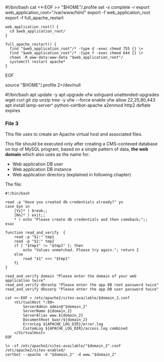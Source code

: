 #!/bin/bash
cat <<-EOF >> "$HOME"/.profile
	set -x
	complete -r
	export web_application_root="/var/www/html"
	export -f web_application_root
	export -f full_apache_restart

	web_application_root() {
	  cd $web_application_root/
	}

	full_apache_restart() {
	  find "$web_application_root"/* -type d -exec chmod 755 {} \+
	  find "$web_application_root"/* -type f -exec chmod 644 {} \+
	  chown -R www-data:www-data "$web_application_root"/
	  systemctl restart apache*
	}
EOF
    
source "$HOME"/.profile 2>/dev/null

#!/bin/bash
apt update -y
apt upgrade ufw sshguard unattended-upgrades wget curl git zip unzip tree -y
ufw --force enable
ufw allow 22,25,80,443
apt install lamp-server^ python-certbot-apache
a2enmod http2 deflate expires

### File 3

This file uses to create an Apache virtual host and associated files.

This file should be executed only after creating a CMS-contexed database on top of MySQL program, based on a single pattern of data, **the web domain** which also uses as the name for:

* Web application DB user
* Web application DB instance
* Web application directory (explained in following chapter)

The file:

    #!/bin/bash
    
    read -p "Have you created db credentials already?" yn
    case $yn in
    	[Yy]* ) break;;
    	[Nn]* ) exit;;
    	* ) echo "Please create db credentials and then comeback;";;
    esac
    
    function read_and_verify  {
        read -p "$1:" tmp1
        read -p "$2:" tmp2
        if [ "$tmp1" != "$tmp2" ]; then
            echo "Values unmatched. Please try again."; return 2
        else
            read "$1" <<< "$tmp1"
        fi
    }
    
    read_and_verify domain "Please enter the domain of your web application twice" 
    read_and_verify dbrootp "Please enter the app DB root password twice" 
    read_and_verify dbuserp "Please enter the app DB user password twice"
    
    cat <<-EOF > /etc/apache2/sites-available/$domain_2.conf
    	<VirtualHost *:80>
    		ServerAdmin admin@"$domain_2"
    		ServerName ${domain_2}
    		ServerAlias www.${domain_2}
    		DocumentRoot $war/${domain_2}
    		ErrorLog ${APACHE_LOG_DIR}/error.log
    		CustomLog ${APACHE_LOG_DIR}/access.log combined
    	</VirtualHost>
    EOF
    
    ln -sf /etc/apache2/sites-available/"$domain_2".conf /etc/apache2/sites-enabled/
    certbot --apache -d "$domain_2" -d www."$domain_2"

